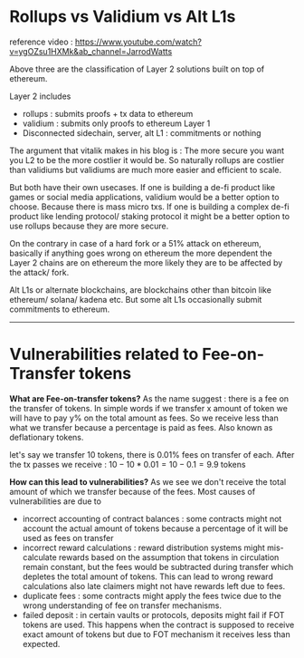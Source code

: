 
# Rollups vs Validium vs Alt L1s

reference video : https://www.youtube.com/watch?v=ygOZsu1HXMk&ab_channel=JarrodWatts

Above three are the classification of Layer 2 solutions built on top of ethereum. 

Layer 2 includes
- rollups : submits proofs + tx data to ethereum
- validium : submits only proofs to ethereum
Layer 1 
- Disconnected sidechain, server, alt L1 : commitments or nothing

The argument that vitalik makes in his blog is : 
The more secure you want you L2 to be the more costlier it would be. So naturally rollups are costlier than validiums but validiums are much more easier and efficient to scale.

But both have their own usecases.
If one is building a de-fi product like games or social media applications, validium would be a better option to choose. Because there is mass micro txs. 
If one is building a complex de-fi product like lending protocol/ staking protocol it might be a better option to use rollups because they are more secure.

On the contrary in case of a hard fork or a 51% attack on ethereum, basically if anything goes wrong on ethereum the more dependent the Layer 2 chains are on ethereum the more likely they are to be affected by the attack/ fork. 

Alt L1s or alternate blockchains, are blockchains other than bitcoin like ethereum/ solana/ kadena etc. But some alt L1s occasionally submit commitments to ethereum. 

---

# Vulnerabilities related to Fee-on-Transfer tokens

**What are Fee-on-transfer tokens?**
As the name suggest : there is a fee on the transfer of tokens. In simple words if we transfer x amount of token we will have to pay y% on the total amount as fees. So we receive less than what we transfer because a percentage is paid as fees. Also known as deflationary tokens.

let's say we transfer 10 tokens, there is 0.01% fees on transfer of each. After the tx passes we receive : $10 - 10*0.01 = 10 - 0.1 = 9.9$ tokens

**How can this lead to vulnerabilities?**
As we see we don't receive the total amount of which we transfer because of the fees. 
Most causes of vulnerabilities are due to 
- incorrect accounting of contract balances : some contracts might not account the actual amount of tokens because a percentage of it will be used as fees on transfer
- incorrect reward calculations : reward distribution systems might mis-calculate rewards based on the assumption that tokens in circulation remain constant, but the fees would be subtracted during transfer which depletes the total amount of tokens. This can lead to wrong reward calculations also late claimers might not have rewards left due to fees. 
- duplicate fees : some contracts might apply the fees twice due to the wrong understanding of fee on transfer mechanisms.
- failed deposit : in certain vaults or protocols, deposits might fail if FOT tokens are used. This happens when the contract is supposed to receive exact amount of tokens but due to FOT mechanism it receives less than expected.
